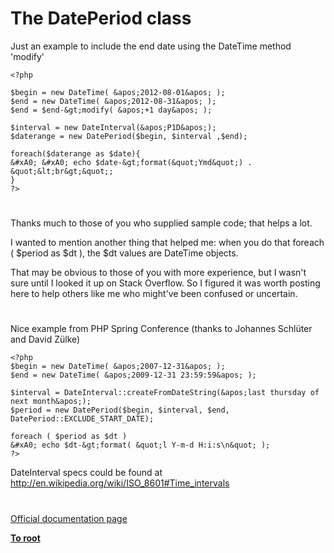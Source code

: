 # The DatePeriod class





Just an example to include the end date using the DateTime method &apos;modify&apos;



```
<?php

$begin = new DateTime( &apos;2012-08-01&apos; );
$end = new DateTime( &apos;2012-08-31&apos; );
$end = $end-&gt;modify( &apos;+1 day&apos; ); 

$interval = new DateInterval(&apos;P1D&apos;);
$daterange = new DatePeriod($begin, $interval ,$end);

foreach($daterange as $date){
&#xA0; &#xA0; echo $date-&gt;format(&quot;Ymd&quot;) . &quot;&lt;br&gt;&quot;;
}
?>
```



  

#



Thanks much to those of you who supplied sample code; that helps a lot.

I wanted to mention another thing that helped me: when you do that foreach ( $period as $dt ), the $dt values are DateTime objects.

That may be obvious to those of you with more experience, but I wasn&apos;t sure until I looked it up on Stack Overflow. So I figured it was worth posting here to help others like me who might&apos;ve been confused or uncertain.

  

#



Nice example from PHP Spring Conference (thanks to Johannes Schl&#xFC;ter and David Z&#xFC;lke)



```
<?php
$begin = new DateTime( &apos;2007-12-31&apos; );
$end = new DateTime( &apos;2009-12-31 23:59:59&apos; );

$interval = DateInterval::createFromDateString(&apos;last thursday of next month&apos;);
$period = new DatePeriod($begin, $interval, $end, DatePeriod::EXCLUDE_START_DATE);

foreach ( $period as $dt )
&#xA0; echo $dt-&gt;format( &quot;l Y-m-d H:i:s\n&quot; );
?>
```


DateInterval specs could be found at http://en.wikipedia.org/wiki/ISO_8601#Time_intervals

  

#

[Official documentation page](https://www.php.net/manual/en/class.dateperiod.php)

**[To root](/README.md)**